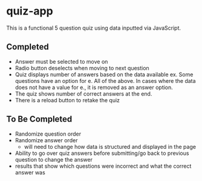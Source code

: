 # quiz-app
This is a functional 5 question quiz using data inputted via JavaScript.
## Completed
- Answer must be selected to move on
- Radio button deselects when moving to next question
- Quiz displays number of answers based on the data available ex. Some questions have an option for e. All of the above. In cases where the data does not have a value for e., it is removed as an answer option.
- The quiz shows number of correct answers at the end.
- There is a reload button to retake the quiz
## To Be Completed
- Randomize question order
- Randomize answer order
  - will need to change how data is structured and displayed in the page
- Ability to go over quiz answers before submitting/go back to previous question to change the answer
- results that show which questions were incorrect and what the correct answer was
